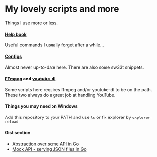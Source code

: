 # My lovely scripts and more
Things I use more or less.

#### [Help book](https://github.com/pr0gramista/godlike-scripts/tree/master/help_book)
Useful commands I usually forget after a while...

#### [Configs](https://github.com/pr0gramista/godlike-scripts/tree/master/configs)
Almost never up-to-date here. There are also some sw33t snippets.

#### [FFmpeg](https://www.ffmpeg.org/) and [youtube-dl](https://rg3.github.io/youtube-dl/)
Some scripts here requires ffmpeg and/or youtube-dl to be on the path. These two always do a great job at handling YouTube.

#### Things you may need on Windows
Add this repository to your PATH and use `ls` or fix explorer by `explorer-reload`

#### Gist section
- [Abstraction over some API in Go](https://gist.github.com/pr0gramista/ad508abcaeccc4a00051e607897ea6e7)
- [Mock API - serving JSON files in Go](https://gist.github.com/pr0gramista/69f01e2c720ecf2955bba239218c0f8d)